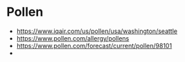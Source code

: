 # Pollen

- https://www.iqair.com/us/pollen/usa/washington/seattle
- https://www.pollen.com/allergy/pollens
- https://www.pollen.com/forecast/current/pollen/98101
- 
